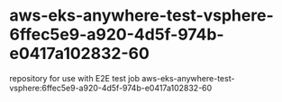 # aws-eks-anywhere-test-vsphere-6ffec5e9-a920-4d5f-974b-e0417a102832-60
repository for use with E2E test job aws-eks-anywhere-test-vsphere:6ffec5e9-a920-4d5f-974b-e0417a102832-60
